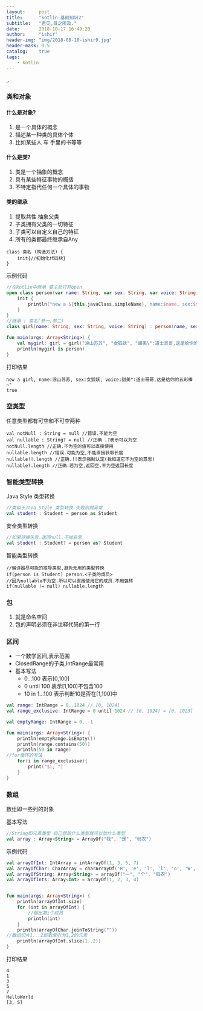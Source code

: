 ```yaml
---
layout:     post
title:      "kotlin-基础知识2"
subtitle:   "君见,目之所及."
date:       2018-10-17 16:49:20
author:     "ishir"
header-img: "img/2018-08-10-ishir9.jpg"
header-mask: 0.5
catalog:    true
tags:
    - kotlin
---
```

**<font size="5">  </font>**
<!--上标：º ¹ ² ³ ⁴⁵ ⁶ ⁷ ⁸ ⁹ ⁺ ⁻ ⁼ ⁽ ⁾ ⁿ ′ ½下标：₀ ₁ ₂ ₃ ₄ ₅ ₆ ₇ ₈ ₉ ₊ ₋ ₌ ₍ ₎
[<font size="2" color="#006666">包级函数</font>](#package)
<p id = "package"></p>
-->
,.

### 类和对象

#### 什么是对象?

1. 是一个具体的概念
1. 描述某一种类的具体个体
1. 比如某些人 车 手里的书等等

#### 什么是类?

1. 类是一个抽象的概念
1. 具有某些特征事物的概括
1. 不特定指代任何一个具体的事物

#### 类的继承

1. 提取共性 抽象父类
1. 子类拥有父类的一切特征
1. 子类可以自定义自己的特征
1. 所有的类都最终继承自Any


```
class 类名 (构造方法) {
	init{//初始化代码块}
}
```
示例代码

```kotlin
//在kotlin中继承 要主动打开open
open class person(var name: String, var sex: String, var voice: String) {
    init {
        println("new a ${this.javaClass.simpleName}, name:$name, sex:$sex, voice:$voice")
    }
}
//继承 : 类名(参一,参二)
class girl(name: String, sex: String, voice: String) : person(name, sex, voice) {}

fun main(args: Array<String>) {
    val mygirl: girl = girl("涂山苏苏", "女狐妖", "甜美\":道士哥哥,这是给你的五彩棒~\"")
    println(mygirl is person)
}

```

打印结果

```
new a girl, name:涂山苏苏, sex:女狐妖, voice:甜美":道士哥哥,这是给你的五彩棒~"
true
```

### 空类型

任意类型都有可空和不可空两种

```
val notNull : String = null //错误.不能为空
val nullable : String? = null //正确 .?表示可以为空
notNull.length //正确.不为空的值可以直接使用
nullable.length //错误.可能为空,不能直接获取长度
nullable!!.length //正确.!!表示强制认定(我知道它不为空的意思)
nullable?.length //正确.若为空,返回空.不为空返回长度
```

### 智能类型转换

Java Style 类型转换

```Kotlin
//类似于Java Style 类型转换.失败则抛异常
val student : Student = person as Student
```

安全类型转换

```Kotlin
//如果转换失败.返回null.不抛异常
val student : Student? = person as? Student
```

智能类型转换

```
//编译器尽可能的推导类型,避免无用的类型转换
if(person is Student) person.<子类的成员>
//因为nullable不为空.所以可以直接使用它的成员.不用强转
if(nullable != null) nullable.length
```

### 包

1. 就是命名空间
1. 包的声明必须在非注释代码的第一行

### 区间

* 一个数学区间,表示范围
* ClosedRange的子类,IntRange最常用
* 基本写法
	* 0...100 表示[0,100]
	* 0 until 100 表示[1,100)不包含100
	* 10 in 1...100 表示判断10是否在[1,100]中


```Kotlin
val range: IntRange = 0..1024 // [0, 1024]
val range_exclusive: IntRange = 0 until 1024 // [0, 1024) = [0, 1023]

val emptyRange: IntRange = 0..-1

fun main(args: Array<String>) {
    println(emptyRange.isEmpty())
    println(range.contains(50))
    println(50 in range)
//for循环的写法
    for(i in range_exclusive){
        print("$i, ")
    }
}
```

### 数组

数组即一些列的对象

基本写法

```Kotlin
//String即元素类型 自己想放什么类型就可以放什么类型
val array : Array<String> = ArrayOf("我", "是", "码农")
```

示例代码

```Kotlin
val arrayOfInt: IntArray = intArrayOf(1, 3, 5, 7)
val arrayOfChar: CharArray = charArrayOf('H', 'e', 'l', 'l', 'o', 'W', 'o', 'r', 'l', 'd')
val arrayOfString: Array<String> = arrayOf("一", "个", "码农")
val arrayOfInts: Array<Int> = arrayOf(1, 2, 3, 4)


fun main(args: Array<String>) {
    println(arrayOfInt.size)
    for (int in arrayOfInt) {
		//输出第i个成员
        println(int)
    }
    println(arrayOfChar.joinToString(""))
//数组切片1...2即取索引为1,2的元素
    println(arrayOfInt.slice(1..2))
}
```

打印结果

```
4
1
3
5
7
HelloWorld
[3, 5]

```
